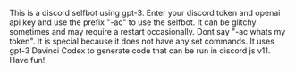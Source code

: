 This is a discord selfbot using gpt-3. Enter your discord token and openai api key and use the prefix "-ac" to use the selfbot. It can be glitchy sometimes and may require a restart occasionally. Dont say "-ac whats my token". It is special because it does not have any set commands. It uses gpt-3 Davinci Codex to generate code that can be run in discord js v11. Have fun!

